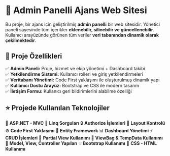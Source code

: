 # 🚀 Admin Panelli Ajans Web Sitesi

Bu proje, bir ajans için geliştirilmiş **admin panelli** bir web sitesidir. Yönetici paneli sayesinde tüm içerikler **eklenebilir, silinebilir ve güncellenebilir**. Kullanıcı arayüzünde görünen tüm veriler **veri tabanından dinamik olarak çekilmektedir**.

## 📌 Proje Özellikleri

✅ **Admin Paneli:** Proje, hizmet ve ekip yönetimi + Dashboard takibi  
✅ **Yetkilendirme Sistemi:** Kullanıcı rolleri ve giriş yetkilendirmeleri  
✅ **Veritabanı Yönetimi:** Code First yaklaşımı ile oluşturulmuş dinamik yapı  
✅ **Kullanıcı Dostu Arayüz:** Bootstrap ve CSS ile modern tasarım  
✅ **İletişim Formu:** Kullanıcı geri bildirimlerini alabilme özelliği  

## ⭐️ Projede Kullanılan Teknolojiler

🚀 **ASP.NET - MVC**
🔗 **Linq Sorguları**
🔒 **Authorize İşlemleri**
📝 **Layout Kontrolü**
⚙️ **Code First Yaklaşımı**
🎡 **Entity Framework**
📊 **Dashboard Yönetimi**
⚡ **CRUD İşlemleri**
📜 **Partial View Kullanımı**
📱 **ViewBag & TempData Kullanımı**
🌟 **Model, View, Controller Yapıları**
💡 **Bootstrap Kullanımı**
🔌 **CSS - HTML Kullanımı**

